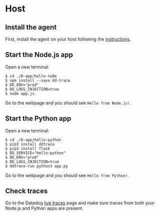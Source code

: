 # Host

## Install the agent

First, install the agent on your host following the [instructions](https://app.datadoghq.com/account/settings#agent).

## Start the Node.js app

Open a new terminal:
```shell
$ cd ./0-app/hello-node
$ npm install --save dd-trace
$ DD_ENV="prod"
$ DD_LOGS_INJECTION=true
$ node app.js
```

Go to the webpage and you should see `Hello from Node.js!`.

## Start the Python app

Open a new terminal:
```shell
$ cd ./0-app/hello-python
$ pip3 install ddtrace
$ pip3 install flask
$ DD_SERVICE="hello-python"
$ DD_ENV="prod"
$ DD_LOGS_INJECTION=true
$ ddtrace-run python3 app.py
```

Go to the webpage and you should see `Hello from Python!`.

## Check traces
Go to the Datadog [live traces](https://app.datadoghq.com/apm/traces) page and make sure traces from both your Node.js and Python apps are present.